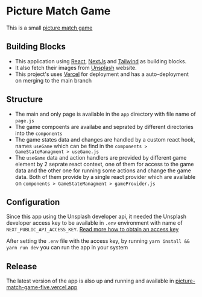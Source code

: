 # Picture Match Game

This is a small [picture match game](https://picture-match-game-five.vercel.app/)

## Building Blocks

- This application using [React](https://react.dev/), [NextJs](https://nextjs.org/) and [Tailwind](https://v1.tailwindcss.com/) as building blocks.
- It also fetch their images from [Unsplash](https://unsplash.com/) website.
- This project's uses [Vercel](https://vercel.com/) for deployment and has a auto-deployment on merging to the main branch

## Structure

- The main and only page is available in the `app` directory with file name of `page.js`
- The game compoents are availabe and seprated by different directories into the `components`
- The game states data and changes are handled by a custom react hook, names `useGame` which can be find in the `components > GameStateManagment > useGame.js`
- The `useGame` data and action handlers are provided by different game element by 2 seprate react context, one of them for access to the game data and the other one for running some actions and change the game data. Both of them provide by a single react provider which are available on `components > GameStateManagment > gameProvider.js`

## Configuration

Since this app using the Unsplash developer api, it needed the Unsplash developer access key to be available in `.env` environment with name of `NEXT_PUBLIC_API_ACCESS_KEY`. [Read more how to obtain an access key](https://unsplash.com/documentation#authorization)

After setting the `.env` file with the access key, by running `yarn install && yarn run dev` you can run the app in your system

## Release

The latest version of the app is also up and running and available in [picture-match-game-five.vercel.app](https://picture-match-game-five.vercel.app/)

